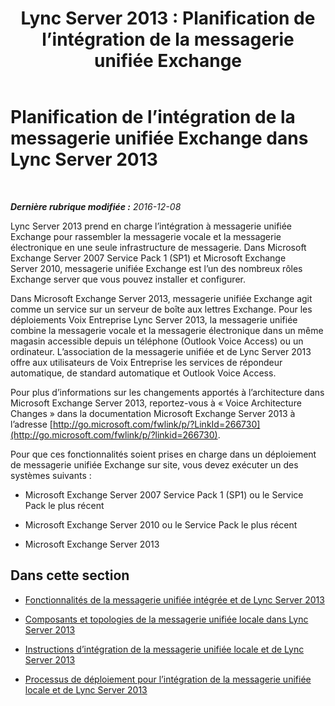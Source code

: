 ﻿---
title: 'Lync Server 2013 : Planification de l’intégration de la messagerie unifiée Exchange'
TOCTitle: Planification de l’intégration de la messagerie unifiée Exchange
ms:assetid: e7c63a71-2d99-4aa9-b649-36c1a431bdf1
ms:mtpsurl: https://technet.microsoft.com/fr-fr/library/Gg399031(v=OCS.15)
ms:contentKeyID: 49299183
ms.date: 12/10/2016
mtps_version: v=OCS.15
ms.translationtype: HT
---

# Planification de l’intégration de la messagerie unifiée Exchange dans Lync Server 2013

 

_**Dernière rubrique modifiée :** 2016-12-08_

Lync Server 2013 prend en charge l’intégration à messagerie unifiée Exchange pour rassembler la messagerie vocale et la messagerie électronique en une seule infrastructure de messagerie. Dans Microsoft Exchange Server 2007 Service Pack 1 (SP1) et Microsoft Exchange Server 2010, messagerie unifiée Exchange est l’un des nombreux rôles Exchange server que vous pouvez installer et configurer.

Dans Microsoft Exchange Server 2013, messagerie unifiée Exchange agit comme un service sur un serveur de boîte aux lettres Exchange. Pour les déploiements Voix Entreprise Lync Server 2013, la messagerie unifiée combine la messagerie vocale et la messagerie électronique dans un même magasin accessible depuis un téléphone (Outlook Voice Access) ou un ordinateur. L’association de la messagerie unifiée et de Lync Server 2013 offre aux utilisateurs de Voix Entreprise les services de répondeur automatique, de standard automatique et Outlook Voice Access.

Pour plus d’informations sur les changements apportés à l’architecture dans Microsoft Exchange Server 2013, reportez-vous à « Voice Architecture Changes » dans la documentation Microsoft Exchange Server 2013 à l’adresse [http://go.microsoft.com/fwlink/p/?LinkId=266730](http://go.microsoft.com/fwlink/p/?linkid=266730).

Pour que ces fonctionnalités soient prises en charge dans un déploiement de messagerie unifiée Exchange sur site, vous devez exécuter un des systèmes suivants :

  - Microsoft Exchange Server 2007 Service Pack 1 (SP1) ou le Service Pack le plus récent

  - Microsoft Exchange Server 2010 ou le Service Pack le plus récent

  - Microsoft Exchange Server 2013

## Dans cette section

  - [Fonctionnalités de la messagerie unifiée intégrée et de Lync Server 2013](lync-server-2013-features-of-integrated-unified-messaging.md)

  - [Composants et topologies de la messagerie unifiée locale dans Lync Server 2013](lync-server-2013-components-and-topologies-for-on-premises-unified-messaging.md)

  - [Instructions d’intégration de la messagerie unifiée locale et de Lync Server 2013](lync-server-2013-guidelines-for-integrating-on-premises-unified-messaging.md)

  - [Processus de déploiement pour l’intégration de la messagerie unifiée locale et de Lync Server 2013](lync-server-2013-deployment-process-for-integrating-on-premises-unified-messaging.md)

